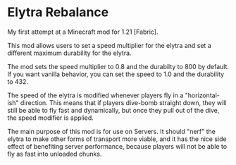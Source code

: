 # Elytra Rebalance
My first attempt at a Minecraft mod for 1.21 [Fabric]. 

This mod allows users to set a speed multiplier for the elytra and set a different maximum durability for the elytra.

The mod sets the speed multiplier to 0.8 and the durabilty to 800 by default.
If you want vanilla behavior, you can set the speed to 1.0 and the durability to 432.

The speed of the elytra is modified whenever players fly in a "horizontal-ish" direction. This means that if players dive-bomb straight down, they will still be able to fly fast and dynamically, but once they pull out of the dive, the speed modifier is applied.

The main purpose of this mod is for use on Servers. It should "nerf" the elytra to make other forms of transport more viable, and it has the nice side effect of benefiting server performance, because players will not be able to fly as fast into unloaded chunks.